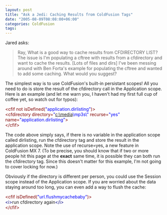 ```yaml
---
layout: post
title: "Ask a Jedi: Caching Results from ColdFusion Tags"
date: "2005-08-09T08:08:00+06:00"
categories: ColdFusion 
tags: 
---
```


Jared asks:

<blockquote>
Ray, What is a good way to cache results from CFDIRECTORY LIST? The issue is I'm populating a cftree with results from a cfdirectory and want to cache the results. [Lots of files and dirs] I've been messing around with Ben Forta's example for populating the cftree and wanted to add some caching. What would you suggest?
</blockquote>

The simplest way is to use ColdFusion's built-in persistant scopes! All you need to do is store the result of the cfdirectory call in the Application scope. Here is an example (and let me warn you, I haven't had my first full cup of coffee yet, so watch out for typos):

<div class="code"><FONT COLOR=MAROON>&lt;cfif not isDefined(<FONT COLOR=BLUE>"application.dirlisting"</FONT>)&gt;</FONT><br>
  <FONT COLOR=MAROON>&lt;cfdirectory directory=<FONT COLOR=BLUE>"<A TARGET="_blank" HREF="c:\media">c:\media</A>\mp3s\"</FONT> recurse=<FONT COLOR=BLUE>"yes"</FONT> name=<FONT COLOR=BLUE>"application.dirlisting"</FONT>&gt;</FONT><br>
<FONT COLOR=MAROON>&lt;/cfif&gt;</FONT></div>

The code above simply says, if there is no variable in the application scope called dirlisting, run the cfdirectory tag and store the result in the application scope. Note the use of recurse=yes, a new feature in ColdFusion MX 7. (To be precise, you should know that if two or more people hit this page at the <b>exact</b> same time, it is possible they can both run the cfdirectory tag. Since this doesn't matter for this example, I'm not going to cover locking for now.)

Obviously if the directory is different per person, you could use the Session scope instead of the Application scope. If you are worried about the data staying around too long, you can even add a way to flush the cache:

<div class="code"><FONT COLOR=MAROON>&lt;cfif isDefined(<FONT COLOR=BLUE>"url.flushmycachebaby"</FONT>)&gt;</FONT><br>
  <FONT COLOR=NAVY>&lt;i&gt;</FONT>run cfdirectory again<FONT COLOR=NAVY>&lt;/i&gt;</FONT><br>
<FONT COLOR=MAROON>&lt;/cfif&gt;</FONT></div>